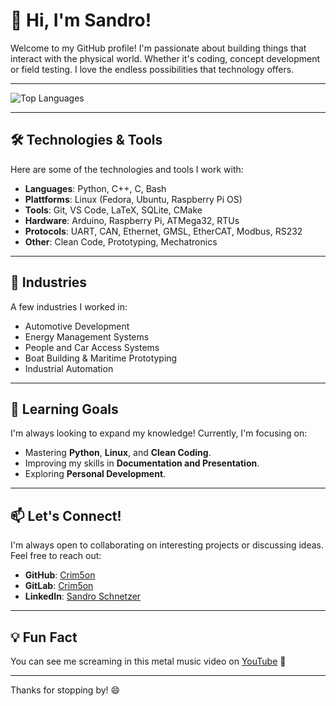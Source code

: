 # 👋 Hi, I'm Sandro!  

Welcome to my GitHub profile! I'm passionate about building things that interact with the physical world. Whether it's coding, concept development or field testing. I love the endless possibilities that technology offers.  

---

![Top Languages](https://github-readme-stats.vercel.app/api/top-langs/?username=Crim5on&layout=compact&theme=dark)  

---

## 🛠️ Technologies & Tools  

Here are some of the technologies and tools I work with:  

- **Languages**: Python, C++, C, Bash
- **Plattforms**: Linux (Fedora, Ubuntu, Raspberry Pi OS)
- **Tools**: Git, VS Code, LaTeX, SQLite, CMake  
- **Hardware**: Arduino, Raspberry Pi, ATMega32, RTUs
- **Protocols**: UART, CAN, Ethernet, GMSL, EtherCAT, Modbus, RS232
- **Other**: Clean Code, Prototyping, Mechatronics

---

## 🔭 Industries

A few industries I worked in:  

- Automotive Development
- Energy Management Systems
- People and Car Access Systems
- Boat Building & Maritime Prototyping
- Industrial Automation
  
---

## 🌱 Learning Goals  

I'm always looking to expand my knowledge! Currently, I'm focusing on:  

- Mastering **Python**, **Linux**, and **Clean Coding**.
- Improving my skills in **Documentation and Presentation**.
- Exploring **Personal Development**.  

---

## 📫 Let's Connect!  

I'm always open to collaborating on interesting projects or discussing ideas. Feel free to reach out:  

- **GitHub**: [Crim5on](https://github.com/Crim5on)  
- **GitLab**: [Crim5on](https://gitlab.com/Crim5on) 
- **LinkedIn**: [Sandro Schnetzer](https://www.linkedin.com/in/sandroschnetzer/)  

---

## 💡 Fun Fact  

You can see me screaming in this metal music video on [YouTube](https://youtu.be/fbmFe2j000E?si=hdNm5XuW5Ql54QuH) 🤘

---

Thanks for stopping by! 😄  
